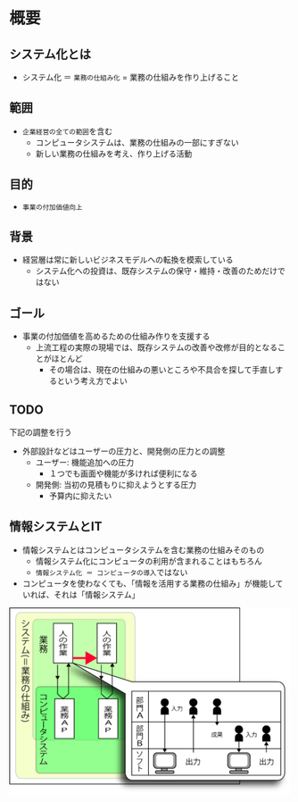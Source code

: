 # 概要

## システム化とは

* システム化 ＝ `業務の仕組み化` = 業務の仕組みを作り上げること

## 範囲

* `企業経営の全ての範囲`を含む
    * コンピュータシステムは、業務の仕組みの一部にすぎない
    * 新しい業務の仕組みを考え、作り上げる活動

## 目的

* `事業の付加価値向上`

## 背景

* 経営層は常に新しいビジネスモデルヘの転換を模索している
    * システム化ヘの投資は、既存システムの保守・維持・改善のためだけではない

## ゴール

* 事業の付加価値を高めるための仕組み作りを支援する
    * 上流工程の実際の現場では、既存システムの改善や改修が目的となることがほとんど
        * その場合は、現在の仕組みの悪いところや不具合を探して手直しするという考え方でよい

## TODO

下記の調整を行う

* 外部設計などはユーザーの圧力と、開発側の圧力との調整
    * ユーザー: 機能追加への圧力
        * １つでも画面や機能が多ければ便利になる
    * 開発側: 当初の見積もりに抑えようとする圧力
        * 予算内に抑えたい

## 情報システムとIT

* 情報システムとはコンピュータシステムを含む業務の仕組みそのもの
    * 情報システム化にコンピュータの利用が含まれることはもちろん
    * `情報システム化 ＝ コンピュータの導入`ではない
* コンピュータを使わなくても、「情報を活用する業務の仕組み」が機能していれば、それは「情報システム」

![upstream_00](image/upstream_00.png)
